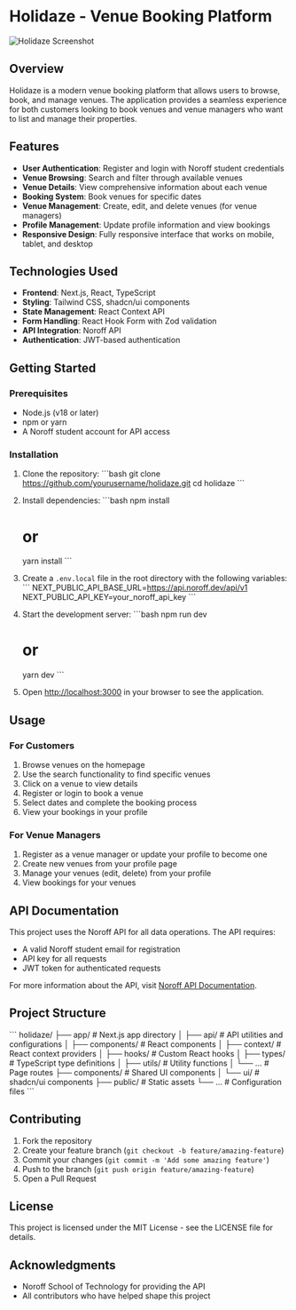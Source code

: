 # Holidaze - Venue Booking Platform

![Holidaze Screenshot](../public/images/holidaze-screen.png)

## Overview

Holidaze is a modern venue booking platform that allows users to browse, book, and manage venues. The application provides a seamless experience for both customers looking to book venues and venue managers who want to list and manage their properties.

## Features

- **User Authentication**: Register and login with Noroff student credentials
- **Venue Browsing**: Search and filter through available venues
- **Venue Details**: View comprehensive information about each venue
- **Booking System**: Book venues for specific dates
- **Venue Management**: Create, edit, and delete venues (for venue managers)
- **Profile Management**: Update profile information and view bookings
- **Responsive Design**: Fully responsive interface that works on mobile, tablet, and desktop

## Technologies Used

- **Frontend**: Next.js, React, TypeScript
- **Styling**: Tailwind CSS, shadcn/ui components
- **State Management**: React Context API
- **Form Handling**: React Hook Form with Zod validation
- **API Integration**: Noroff API
- **Authentication**: JWT-based authentication

## Getting Started

### Prerequisites

- Node.js (v18 or later)
- npm or yarn
- A Noroff student account for API access

### Installation

1. Clone the repository:
   \`\`\`bash
   git clone https://github.com/yourusername/holidaze.git
   cd holidaze
   \`\`\`

2. Install dependencies:
   \`\`\`bash
   npm install
   # or
   yarn install
   \`\`\`

3. Create a `.env.local` file in the root directory with the following variables:
   \`\`\`
   NEXT_PUBLIC_API_BASE_URL=https://api.noroff.dev/api/v1
   NEXT_PUBLIC_API_KEY=your_noroff_api_key
   \`\`\`

4. Start the development server:
   \`\`\`bash
   npm run dev
   # or
   yarn dev
   \`\`\`

5. Open [http://localhost:3000](http://localhost:3000) in your browser to see the application.

## Usage

### For Customers

1. Browse venues on the homepage
2. Use the search functionality to find specific venues
3. Click on a venue to view details
4. Register or login to book a venue
5. Select dates and complete the booking process
6. View your bookings in your profile

### For Venue Managers

1. Register as a venue manager or update your profile to become one
2. Create new venues from your profile page
3. Manage your venues (edit, delete) from your profile
4. View bookings for your venues

## API Documentation

This project uses the Noroff API for all data operations. The API requires:

- A valid Noroff student email for registration
- API key for all requests
- JWT token for authenticated requests

For more information about the API, visit [Noroff API Documentation](https://docs.noroff.dev).

## Project Structure

\`\`\`
holidaze/
├── app/                  # Next.js app directory
│   ├── api/              # API utilities and configurations
│   ├── components/       # React components
│   ├── context/          # React context providers
│   ├── hooks/            # Custom React hooks
│   ├── types/            # TypeScript type definitions
│   ├── utils/            # Utility functions
│   └── ...               # Page routes
├── components/           # Shared UI components
│   └── ui/               # shadcn/ui components
├── public/               # Static assets
└── ...                   # Configuration files
\`\`\`

## Contributing

1. Fork the repository
2. Create your feature branch (`git checkout -b feature/amazing-feature`)
3. Commit your changes (`git commit -m 'Add some amazing feature'`)
4. Push to the branch (`git push origin feature/amazing-feature`)
5. Open a Pull Request

## License

This project is licensed under the MIT License - see the LICENSE file for details.

## Acknowledgments

- Noroff School of Technology for providing the API
- All contributors who have helped shape this project
